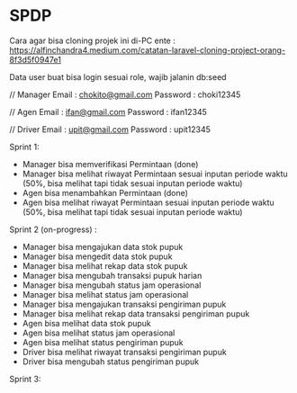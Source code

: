 # SPDP

Cara agar bisa cloning projek ini di-PC ente :
https://alfinchandra4.medium.com/catatan-laravel-cloning-project-orang-8f3d5f0947e1

Data user buat bisa login sesuai role, wajib jalanin db:seed

// Manager
Email     : chokito@gmail.com
Password  : choki12345

// Agen
Email     : ifan@gmail.com
Password  : ifan12345

// Driver
Email     : upit@gmail.com
Password  : upit12345

Sprint 1:
- Manager bisa memverifikasi Permintaan (done)
- Manager bisa melihat riwayat Permintaan sesuai inputan periode waktu (50%, bisa melihat tapi tidak sesuai inputan periode waktu)
- Agen bisa menambahkan Permintaan (done)
- Agen bisa melihat riwayat Permintaan sesuai inputan periode waktu (50%, bisa melihat tapi tidak sesuai inputan periode waktu)

Sprint 2 (on-progress) :
- Manager bisa mengajukan data stok pupuk
- Manager bisa mengedit data stok pupuk
- Manager bisa melihat rekap data stok pupuk
- Manager bisa mengubah transaksi pupuk harian
- Manager bisa mengubah status jam operasional
- Manager bisa melihat status jam operasional
- Manager bisa mengajukan transaksi pengiriman pupuk
- Manager bisa melihat rekap data transaksi pengiriman pupuk
- Agen bisa melihat data stok pupuk
- Agen bisa melihat status jam operasional
- Agen bisa melihat status pengiriman pupuk
- Driver bisa melihat riwayat transaksi pengiriman pupuk
- Driver bisa mengubah status pengiriman pupuk

Sprint 3:

